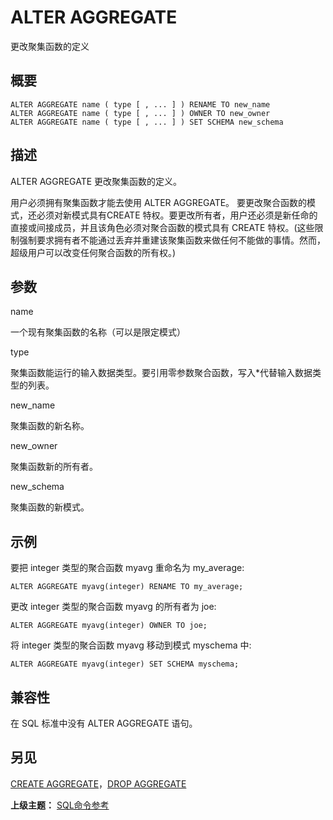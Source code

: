 # ALTER AGGREGATE

更改聚集函数的定义

## 概要

```
ALTER AGGREGATE name ( type [ , ... ] ) RENAME TO new_name
ALTER AGGREGATE name ( type [ , ... ] ) OWNER TO new_owner
ALTER AGGREGATE name ( type [ , ... ] ) SET SCHEMA new_schema
```

## 描述

ALTER AGGREGATE 更改聚集函数的定义。

用户必须拥有聚集函数才能去使用 ALTER AGGREGATE。 要更改聚合函数的模式，还必须对新模式具有CREATE 特权。要更改所有者，用户还必须是新任命的直接或间接成员，并且该角色必须对聚合函数的模式具有 CREATE 特权。(这些限制强制要求拥有者不能通过丢弃并重建该聚集函数来做任何不能做的事情。然而，超级用户可以改变任何聚合函数的所有权。)

## 参数

name

一个现有聚集函数的名称（可以是限定模式）

type

聚集函数能运行的输入数据类型。要引用零参数聚合函数，写入*代替输入数据类型的列表。

new_name

聚集函数的新名称。

new_owner

聚集函数新的所有者。

new_schema

聚集函数的新模式。

## 示例

要把 integer 类型的聚合函数 myavg 重命名为 my_average:

```
ALTER AGGREGATE myavg(integer) RENAME TO my_average;
```

更改 integer 类型的聚合函数 myavg 的所有者为 joe:

```
ALTER AGGREGATE myavg(integer) OWNER TO joe;
```

将 integer 类型的聚合函数 myavg 移动到模式 myschema 中:

```
ALTER AGGREGATE myavg(integer) SET SCHEMA myschema;
```

## 兼容性

在 SQL 标准中没有 ALTER AGGREGATE 语句。

## 另见

[CREATE AGGREGATE](./create-aggregate.md)，[DROP AGGREGATE](./drop-aggregate.md)

**上级主题：** [SQL命令参考](./README.md)

